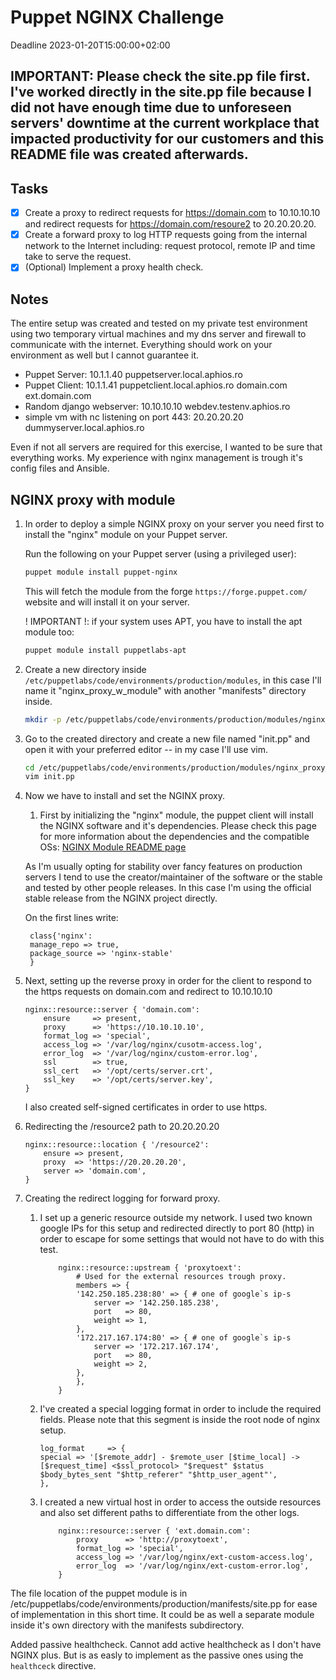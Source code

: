 # Puppet NGINX Challenge

Deadline 2023-01-20T15:00:00+02:00

## IMPORTANT: Please check the site.pp file first. I've worked directly in the site.pp file because I did not have enough time due to unforeseen servers' downtime at the current workplace that impacted productivity for our customers and this README file was created afterwards.

## Tasks

- [x] Create a proxy to redirect requests for https://domain.com to 10.10.10.10 and redirect requests for https://domain.com/resoure2 to 20.20.20.20.
- [x] Create a forward proxy to log HTTP requests going from the internal network to the Internet including: request protocol, remote IP and time take to serve the request.
- [x] (Optional) Implement a proxy health check.

## Notes

The entire setup was created and tested on my private test environment using two temporary virtual machines and my dns server and firewall to communicate with the internet. Everything should work on your environment as well but I cannot guarantee it.

- Puppet Server: 10.1.1.40 puppetserver.local.aphios.ro
- Puppet Client: 10.1.1.41 puppetclient.local.aphios.ro domain.com ext.domain.com
- Random django webserver: 10.10.10.10 webdev.testenv.aphios.ro
- simple vm with nc listening on port 443: 20.20.20.20 dummyserver.local.aphios.ro

Even if not all servers are required for this exercise, I wanted to be sure that everything works. My experience with nginx management is trough it's config files and Ansible.

## NGINX proxy with module

1. In order to deploy a simple NGINX proxy on your server you need first to install the "nginx" module on your Puppet server.

    Run the following on your Puppet server (using a privileged user):

    ```bash
    puppet module install puppet-nginx
    ```
    This will fetch the module from the forge `https://forge.puppet.com/` website and will install it on your server.

    ! IMPORTANT !: if your system uses APT, you have to install the apt module too:
    ``` bash
    puppet module install puppetlabs-apt
    ```

2. Create a new directory inside `/etc/puppetlabs/code/environments/production/modules`, in this case I'll name it "nginx_proxy_w_module" with another "manifests" directory inside.

    ```bash
    mkdir -p /etc/puppetlabs/code/environments/production/modules/nginx_proxy_w_module/manifests
    ```
3. Go to the created directory and create a new file named "init.pp" and open it with your preferred editor -- in my case I'll use vim.

    ```bash
    cd /etc/puppetlabs/code/environments/production/modules/nginx_proxy_w_module/manifests
    vim init.pp
    ```
4. Now we have to install and set the NGINX proxy.
   1. First by initializing the "nginx" module, the puppet client will install the NGINX software and it's dependencies. Please check this page for more information about the dependencies and the compatible OSs: [NGINX Module README page](https://forge.puppet.com/modules/puppet/nginx/readme)
   
   As I'm usually opting for stability over fancy features on production servers I tend to use the creator/maintainer of the software or the stable and tested by other people releases. In this case I'm using the official stable release from the NGINX project directly.

   On the first lines write:

   ```puppet
    class{'nginx':
    manage_repo => true,
    package_source => 'nginx-stable'
    }
   ```

5. Next, setting up the reverse proxy in order for the client to respond to the https requests on domain.com and redirect to 10.10.10.10

    ```puppet
    nginx::resource::server { 'domain.com':
        ensure     => present,
        proxy      => 'https://10.10.10.10',
        format_log => 'special',
        access_log => '/var/log/nginx/cusotm-access.log',
        error_log  => '/var/log/nginx/custom-error.log',
        ssl        => true,
        ssl_cert   => '/opt/certs/server.crt',
        ssl_key    => '/opt/certs/server.key',
    }
    ```
    I also created self-signed certificates in order to use https.

6. Redirecting the /resource2 path to 20.20.20.20

    ```puppet
    nginx::resource::location { '/resource2':
        ensure => present,
        proxy  => 'https://20.20.20.20',
        server => 'domain.com',
    }
    ```

7. Creating the redirect logging for forward proxy.

    1. I set up a generic resource outside my network. I used two known google IPs for this setup and redirected directly to port 80 (http) in order to escape for some settings that would not have to do with this test.

        ```puppet
            nginx::resource::upstream { 'proxytoext':
                # Used for the external resources trough proxy.
                members => {
                '142.250.185.238:80' => { # one of google`s ip-s
                    server => '142.250.185.238',
                    port   => 80,
                    weight => 1,
                },
                '172.217.167.174:80' => { # one of google`s ip-s
                    server => '172.217.167.174',
                    port   => 80,
                    weight => 2,
                },
                },
            }
        ```
    2. I've created a special logging format in order to include the required fields. Please note that this segment is inside the root node of nginx setup.

        ```puppet
        log_format     => {
        special => '[$remote_addr] - $remote_user [$time_local] -> [$request_time] <$ssl_protocol> "$request" $status $body_bytes_sent "$http_referer" "$http_user_agent"',
        },
        ```

    3. I created a new virtual host in order to access the outside resources and also set different paths to differentiate from the other logs.
   
        ```puppet
            nginx::resource::server { 'ext.domain.com':
                proxy      => 'http://proxytoext',
                format_log => 'special',
                access_log => '/var/log/nginx/ext-custom-access.log',
                error_log  => '/var/log/nginx/ext-custom-error.log',
            }
        ```

The file location of the puppet module is in /etc/puppetlabs/code/environments/production/manifests/site.pp for ease of implementation in this short time. It could be as well a separate module inside it's own directory with the manifests subdirectory.

Added passive healthcheck.
Cannot add active healthcheck as I don't have NGINX plus. But is as easly to implement as the passive ones using the `healthceck` directive.
